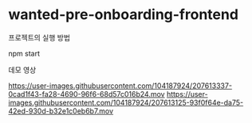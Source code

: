 # wanted-pre-onboarding-frontend


프로젝트의 실행 방법


npm start


데모 영상


https://user-images.githubusercontent.com/104187924/207613337-0cad1f43-fa28-4690-96f6-68d57c016b24.mov
https://user-images.githubusercontent.com/104187924/207613125-93f0f64e-da75-42ed-930d-b32e1c0eb6b7.mov

